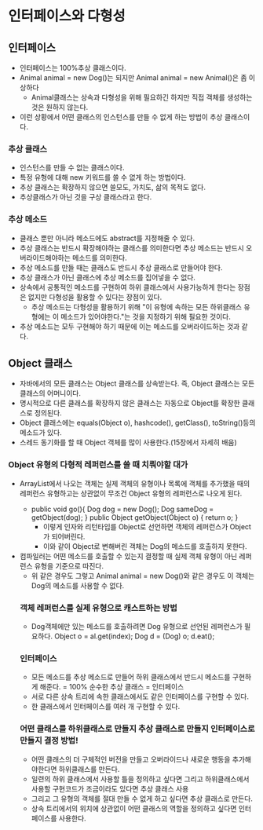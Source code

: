 # 인터페이스와 다형성
## 인터페이스
- 인터페이스는 100%추상 클래스이다.
- Animal animal = new Dog()는 되지만 Animal animal = new Animal()은 좀 이상하다
  - Animal클래스는 상속과 다형성을 위해 필요하긴 하지만 직접 객체를 생성하는 것은 원하지 않는다.
- 이런 상황에서 어떤 클래스의 인스턴스를 만들 수 없게 하는 방법이 추상 클래스이다.
### 추상 클래스
- 인스턴스를 만들 수 없는 클래스이다.
- 특정 유형에 대해 new 키워드를 쓸 수 없게 하는 방법이다.
- 추상 클래스는 확장하지 않으면 쓸모도, 가치도, 삶의 목적도 없다.
- 추상클래스가 아닌 것을 구상 클래스라고 한다.
### 추상 메소드
- 클래스 뿐만 아니라 메소드에도 abstract를 지정해줄 수 있다.
- 추상 클래스는 반드시 확장해야하는 클래스를 의미한다면 추상 메소드는 반드시 오버라이드해야하는 메소드를 의미한다.
- 추상 메소드를 만들 때는 클래스도 반드시 추상 클래스로 만들어야 한다.
- 추상 클래스가 아닌 클래스에 추상 메소드를 집어넣을 수 없다.
- 상속에서 공통적인 메소드를 구현하여 하위 클래스에서 사용가능하게 한다는 장점은 없지만 다형성을 활용할 수 있다는 장점이 있다.
  - 추상 메소드는 다형성을 활용하기 위해 "이 유형에 속하는 모든 하위클래스 유형에는 이 메소드가 있어야한다."는 것을 지정하기 위해 필요한 것이다.
- 추상 메소드는 모두 구현해야 하기 때문에 이는 메소드를 오버라이드하는 것과 같다.
## Object 클래스
- 자바에서의 모든 클래스는 Object 클래스를 상속받는다. 즉, Object 클래스는 모든 클래스의 어머니이다.
- 명시적으로 다른 클래스를 확장하지 않은 클래스는 자동으로 Object를 확장한 클래스로 정의된다.
- Object 클래스에는 equals(Object o), hashcode(), getClass(), toString()등의 메소드가 있다.
- 스레드 동기화를 할 때 Object 객체를 많이 사용한다.(15장에서 자세히 배움)
### Object 유형의 다형적 레퍼런스를 쓸 때 치뤄야할 대가
- ArrayList<Object>에서 나오는 객체는 실제 객체의 유형이나 목록에 객체를 추가했을 때의 레퍼런스 유형하고는 상관없이 무조건 Object 유형의 레퍼런스로 나오게 된다.
  - public void go(){
      Dog dog = new Dog();
      Dog sameDog = getObject(dog);
    }
    public Object getObject(Object o) {
      return o;
    }
    - 이렇게 인자와 리턴타입를 Object로 선언하면 객체의 레퍼런스가 Object가 되어버린다.
    - 이와 같이 Object로 변해버린 객체는 Dog의 메소드를 호출하지 못한다.
- 컴파일러는 어떤 메소드를 호출할 수 있는지 결정할 때 실제 객체 유형이 아닌 레퍼런스 유형을 기준으로 따진다.
  - 위 같은 경우도 그렇고 Animal animal = new Dog()와 같은 경우도 이 객체는 Dog의 메소드를 사용할 수 없다.
### 객체 레퍼런스를 실제 유형으로 캐스트하는 방법
- Dog객체에만 있는 메소드를 호출하려면 Dog 유형으로 선언된 레퍼런스가 필요하다.
  Object o = al.get(index);
  Dog d = (Dog) o;
  d.eat();
### 인터페이스
- 모든 메소드를 추상 메소드로 만들어 하위 클래스에서 반드시 메소드를 구현하게 해준다. = 100% 순수한 추상 클래스 = 인터페이스
- 서로 다른 상속 트리에 속한 클래스에서도 같은 인터페이스를 구현할 수 있다.
- 한 클래스에서 인터페이스를 여러 개 구현할 수 있다.
### 어떤 클래스를 하위클래스로 만들지 추상 클래스로 만들지 인터페이스로 만들지 결정 방법!
- 어떤 클래스의 더 구체적인 버전을 만들고 오버라이드나 새로운 행동을 추가해야한다면 하위클래스를 만든다.
- 일련의 하위 클래스에서 사용할 틀을 정의하고 싶다면 그리고 하위클래스에서 사용할 구현코드가 조금이라도 있다면 추상 클래스 사용
- 그리고 그 유형의 객체를 절대 만들 수 없게 하고 싶다면 추상 클래스로 만든다.
- 상속 트리에서의 위치에 상관없이 어떤 클래스의 역할을 정의하고 싶다면 인터페이스를 사용한다.
